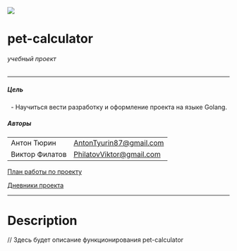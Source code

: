 <a href="https://codeclimate.com/github/AntonTyurin87/pet-calculator/maintainability"><img src="https://api.codeclimate.com/v1/badges/19ddfd63195ee3dff4f4/maintainability" /></a>

# pet-calculator
###### учебный проект
____
##### Цель
&nbsp; - Научиться вести разработку и оформление проекта на языке Golang.
##### Авторы

<table>
<tr>
    <td>Антон Тюрин</td>
    <td><a href="AntonTyurin87@gmail.com">AntonTyurin87@gmail.com<a></td>
</tr>
<tr>
    <td>Виктор Филатов</td>
    <td><a href="philatovviktor@gmail.com">PhilatovViktor@gmail.com<a></td>
</tr>
</table>

<c>[План работы по проекту](https://github.com/AntonTyurin87/pet-calculator/blob/main/plan.md) </c>

<c>[Дневники проекта](https://github.com/AntonTyurin87/pet-calculator/blob/main/diary.md) </c>

____

# Description

// Здесь будет описание функционирования pet-calculator
